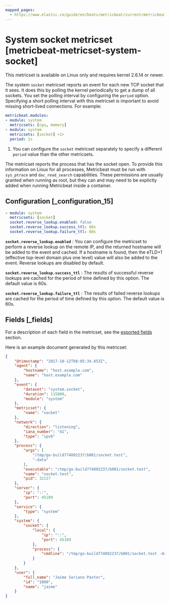```yaml
---
mapped_pages:
  - https://www.elastic.co/guide/en/beats/metricbeat/current/metricbeat-metricset-system-socket.html
---
```


# System socket metricset [metricbeat-metricset-system-socket]

This metricset is available on Linux only and requires kernel 2.6.14 or newer.

The system `socket` metricset reports an event for each new TCP socket that it sees. It does this by polling the kernel periodically to get a dump of all sockets. You set the polling interval by configuring the `period` option. Specifying a short polling interval with this metricset is important to avoid missing short-lived connections. For example:

```yaml
metricbeat.modules:
- module: system
  metricsets: [cpu, memory]
- module: system
  metricsets: [socket] <1>
  period: 1s
```

1. You can configure the `socket` metricset separately to specify a different `period` value than the other metricsets.


The metricset reports the process that has the socket open. To provide this information on Linux for all processes, Metricbeat must be run with `sys_ptrace` and `dac_read_search` capabilities. These permissions are usually granted when running as root, but they can and may need to be explictly added when running Metricbeat inside a container.


## Configuration [_configuration_15]

```yaml
- module: system
  metricsets: [socket]
  socket.reverse_lookup.enabled: false
  socket.reverse_lookup.success_ttl: 60s
  socket.reverse_lookup.failure_ttl: 60s
```

**`socket.reverse_lookup.enabled`**
:   You can configure the metricset to perform a reverse lookup on the remote IP, and the returned hostname will be added to the event and cached. If a hostname is found, then the eTLD+1 (effective top-level domain plus one level) value will also be added to the event. Reverse lookups are disabled by default.

**`socket.reverse_lookup.success_ttl`**
:   The results of successful reverse lookups are cached for the period of time defined by this option. The default value is 60s.

**`socket.reverse_lookup.failure_ttl`**
:   The results of failed reverse lookups are cached for the period of time defined by this option. The default value is 60s.

## Fields [_fields]

For a description of each field in the metricset, see the [exported fields](/reference/metricbeat/exported-fields-system.md) section.

Here is an example document generated by this metricset:

```json
{
    "@timestamp": "2017-10-12T08:05:34.853Z",
    "agent": {
        "hostname": "host.example.com",
        "name": "host.example.com"
    },
    "event": {
        "dataset": "system.socket",
        "duration": 115000,
        "module": "system"
    },
    "metricset": {
        "name": "socket"
    },
    "network": {
        "direction": "listening",
        "iana_number": "41",
        "type": "ipv6"
    },
    "process": {
        "args": [
            "/tmp/go-build774092237/b001/socket.test",
            "-data"
        ],
        "executable": "/tmp/go-build774092237/b001/socket.test",
        "name": "socket.test",
        "pid": 32127
    },
    "server": {
        "ip": "::",
        "port": 45109
    },
    "service": {
        "type": "system"
    },
    "system": {
        "socket": {
            "local": {
                "ip": "::",
                "port": 45109
            },
            "process": {
                "cmdline": "/tmp/go-build774092237/b001/socket.test -data"
            }
        }
    },
    "user": {
        "full_name": "Jaime Soriano Pastor",
        "id": "1000",
        "name": "jaime"
    }
}
```
